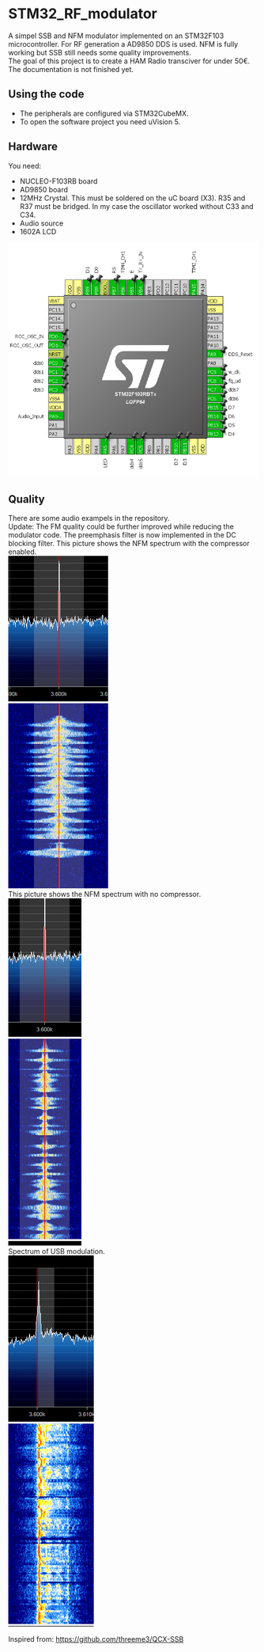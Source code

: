 ﻿# STM32_RF_modulator

A simpel SSB and NFM modulator implemented on an STM32F103 microcontroller. For RF generation a AD9850 DDS is used. NFM is fully working but SSB still needs some quality improvements.  
The goal of this project is to create a HAM Radio transciver for under 50€. The documentation is not finished yet.

## Using the code
* The peripherals are configured via STM32CubeMX.
* To open the software project you need uVision 5.

## Hardware
You need:
* NUCLEO-F103RB board
* AD9850 board
* 12MHz Crystal. This must be soldered on the uC board (X3). R35 and R37 must be bridged. In my case the oscillator worked without C33 and C34.
* Audio source
* 1602A LCD

![Pinout](/Pinout.PNG)

## Quality
There are some audio exampels in the repository.  
Update: The FM quality could be further improved while reducing the modulator code. The preemphasis filter is now implemented in the DC blocking filter. 
This picture shows the NFM spectrum with the compressor enabled.  
![Compressor on](/nfm_with_compressor.PNG)  
This picture shows the NFM spectrum with no compressor.  
![Compressor off](/nfm_no_compressor.PNG)  
Spectrum of USB modulation.  
![USB](/USB.PNG)  
  
Inspired from: https://github.com/threeme3/QCX-SSB
